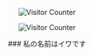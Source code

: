 <p align="center">
  <img src="https://komarev.com/ghpvc/?username=SIA&color=red" alt="Visitor Counter" />
</p>

<p align="center">
  <img src="https://komarev.com/ghpvc/?username=SIA&color=green" alt="Visitor Counter"/>
</p>

<p align="center">
  ### 私の名前はイワです
  
</p>
